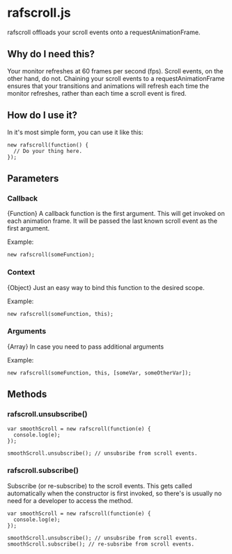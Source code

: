 # rafscroll.js
rafscroll offloads your scroll events onto a requestAnimationFrame.

## Why do I need this?
Your monitor refreshes at 60 frames per second (fps). Scroll
events, on the other hand, do not. Chaining your scroll events to a
requestAnimationFrame ensures that your transitions and animations will refresh
each time the monitor refreshes, rather than each time a scroll event is fired.

## How do I use it?
In it's most simple form, you can use it like this:

    new rafscroll(function() {
      // Do your thing here.
    });

## Parameters

### Callback
{Function} A callback function is the first argument. This will get invoked on
each animation frame. It will be passed the last known scroll event as the first
argument.

Example:

    new rafscroll(someFunction);

### Context
{Object} Just an easy way to bind this function to the desired scope.

Example:

    new rafscroll(someFunction, this);

### Arguments
{Array} In case you need to pass additional arguments

Example:

    new rafscroll(someFunction, this, [someVar, someOtherVar]);

## Methods

### rafscroll.unsubscribe()
    var smoothScroll = new rafscroll(function(e) {
      console.log(e);
    });

    smoothScroll.unsubscribe(); // unsubsribe from scroll events.

### rafscroll.subscribe()
Subscribe (or re-subscribe) to the scroll events. This gets called automatically
when the constructor is first invoked, so there's is usually no need for a
developer to access the method.

    var smoothScroll = new rafscroll(function(e) {
      console.log(e);
    });

    smoothScroll.unsubscribe(); // unsubsribe from scroll events.
    smoothScroll.subscribe(); // re-subsribe from scroll events.

